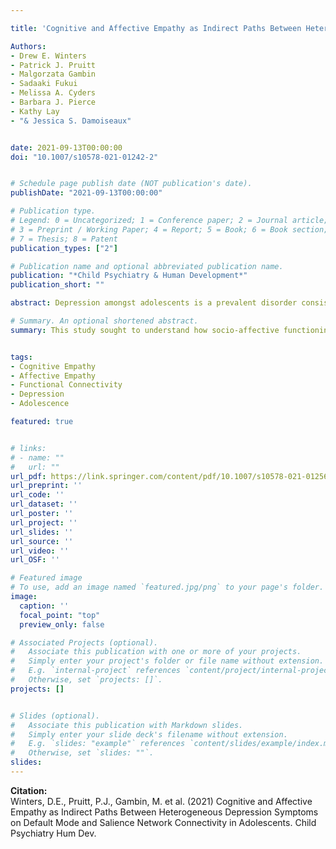 ```yaml
---

title: 'Cognitive and Affective Empathy as Indirect Paths Between Heterogeneous Depression Symptoms on Default Mode and Salience Network Connectivity in Adolescents'

Authors: 
- Drew E. Winters
- Patrick J. Pruitt 
- Malgorzata Gambin
- Sadaaki Fukui
- Melissa A. Cyders 
- Barbara J. Pierce 
- Kathy Lay
- "& Jessica S. Damoiseaux"


date: 2021-09-13T00:00:00
doi: "10.1007/s10578-021-01242-2"


# Schedule page publish date (NOT publication's date).
publishDate: "2021-09-13T00:00:00"

# Publication type.
# Legend: 0 = Uncategorized; 1 = Conference paper; 2 = Journal article;
# 3 = Preprint / Working Paper; 4 = Report; 5 = Book; 6 = Book section;
# 7 = Thesis; 8 = Patent
publication_types: ["2"]

# Publication name and optional abbreviated publication name.
publication: "*Child Psychiatry & Human Development*"
publication_short: ""

abstract: Depression amongst adolescents is a prevalent disorder consisting of heterogeneous emotional and functional symptoms—often involving impairments in social domains such as empathy. Cognitive and affective components of empathy as well as their associated neural networks (default mode network for cognitive empathy and salience network for affective empathy) are affected by depression. Depression commonly onsets during adolescence, a critical period for brain development underlying empathy. However, the available research in this area conceptualizes depression as a homogenous construct, and thereby miss to represent the full spectrum of symptoms. The present study aims to extend previous literature by testing whether cognitive and affective empathy indirectly account for associations between brain network connectivity and heterogeneous depression symptoms in adolescents. Heterogeneous functional and emotional symptoms of depression were measured using the child depression inventory. Our results indicate that cognitive empathy mediates the association between default mode network functional connectivity and emotional symptoms of depression. More specifically, that adolescents with a stronger positive association between the default mode network and cognitive empathy show lower emotional depression symptoms. This finding highlights the importance of cognitive empathy in the relationship between brain function and depression symptoms, which may be an important consideration for existing models of depression in adolescents.

# Summary. An optional shortened abstract.
summary: This study sought to understand how socio-affective functioning may account for the association between the brain and adolescent depression symptoms. We did this by examining cognitive and affective empathy as indirect effects between brain network connectivity and heterogenous depression symptoms in adolescents.


tags:
- Cognitive Empathy 
- Affective Empathy 
- Functional Connectivity 
- Depression 
- Adolescence

featured: true


# links:
# - name: ""
#   url: ""
url_pdf: https://link.springer.com/content/pdf/10.1007/s10578-021-01256-w.pdf
url_preprint: ''
url_code: ''
url_dataset: ''
url_poster: ''
url_project: ''
url_slides: ''
url_source: ''
url_video: ''
url_OSF: ''

# Featured image
# To use, add an image named `featured.jpg/png` to your page's folder. 
image:
  caption: ''
  focal_point: "top"
  preview_only: false

# Associated Projects (optional).
#   Associate this publication with one or more of your projects.
#   Simply enter your project's folder or file name without extension.
#   E.g. `internal-project` references `content/project/internal-project/index.md`.
#   Otherwise, set `projects: []`.
projects: []


# Slides (optional).
#   Associate this publication with Markdown slides.
#   Simply enter your slide deck's filename without extension.
#   E.g. `slides: "example"` references `content/slides/example/index.md`.
#   Otherwise, set `slides: ""`.
slides: 
---
```

**Citation:**  
Winters, D.E., Pruitt, P.J., Gambin, M. et al. (2021) Cognitive and Affective Empathy as Indirect Paths Between Heterogeneous Depression Symptoms on Default Mode and Salience Network Connectivity in Adolescents. Child Psychiatry Hum Dev. 









